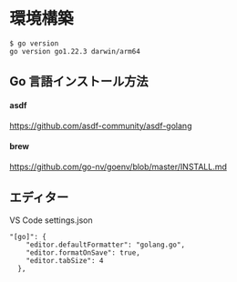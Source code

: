 # 環境構築

```
$ go version
go version go1.22.3 darwin/arm64
```

## Go 言語インストール方法

#### asdf

https://github.com/asdf-community/asdf-golang

#### brew

https://github.com/go-nv/goenv/blob/master/INSTALL.md

## エディター

VS Code settings.json

```
"[go]": {
    "editor.defaultFormatter": "golang.go",
    "editor.formatOnSave": true,
    "editor.tabSize": 4
  },
```
